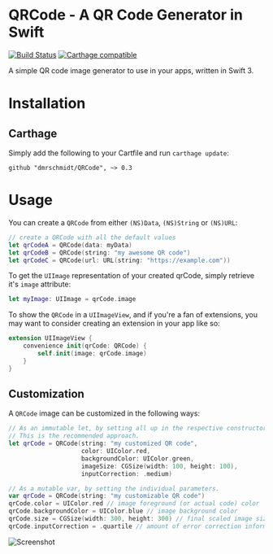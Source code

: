 # QRCode - A QR Code Generator in Swift

[![Build Status](https://travis-ci.org/dmrschmidt/QRCode.svg?branch=master)](https://travis-ci.org/dmrschmidt/QRCode/)
[![Carthage compatible](https://img.shields.io/badge/Carthage-compatible-4BC51D.svg?style=flat)](https://github.com/Carthage/Carthage)

A simple QR code image generator to use in your apps, written in Swift 3.

# Installation

## Carthage

Simply add the following to your Cartfile and run `carthage update`:

```
github "dmrschmidt/QRCode", ~> 0.3
```

# Usage

You can create a `QRCode` from either `(NS)Data`, `(NS)String` or `(NS)URL`:

```swift
// create a QRCode with all the default values
let qrCodeA = QRCode(data: myData)
let qrCodeB = QRCode(string: "my awesome QR code")
let qrCodeC = QRCode(url: URL(string: "https://example.com"))
```

To get the `UIImage` representation of your created qrCode, simply retrieve it's
`image` attribute:

```swift
let myImage: UIImage = qrCode.image
```

To show the `QRCode` in a `UIImageView`, and if you're a fan of extensions,
you may want to consider creating an extension in your app like so:

```swift
extension UIImageView {
    convenience init(qrCode: QRCode) {
        self.init(image: qrCode.image)
    }    
}
```

## Customization

A `QRCode` image can be customized in the following ways:

```swift
// As an immutable let, by setting all up in the respective constructors.
// This is the recommended approach.
let qrCode = QRCode(string: "my customized QR code",
                    color: UIColor.red,
                    backgroundColor: UIColor.green,
                    imageSize: CGSize(width: 100, height: 100),
                    inputCorrection: .medium)

// As a mutable var, by setting the individual parameters.
var qrCode = QRCode(string: "my customizable QR code")
qrCode.color = UIColor.red // image foreground (or actual code) color
qrCode.backgroundColor = UIColor.blue // image background color
qrCode.size = CGSize(width: 300, height: 300) // final scaled image size
qrCode.inputCorrection = .quartile // amount of error correction information added
```

![Screenshot](https://github.com/dmrschmidt/QRCode/blob/master/screenshot.png)
